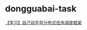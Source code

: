 # dongguabai-task

[【学习】自己动手写分布式任务调度框架](https://mp.weixin.qq.com/s?__biz=MzU1OTgyMDc3Mg==&mid=2247484340&idx=1&sn=629b939b9302ea3467ba2542a505180f&chksm=fc10393fcb67b029583327d8bfa33f0c891113c2185f6d2422c5bbd4c694747e7bf67c1023f4&token=1175739663&lang=zh_CN#rd)
